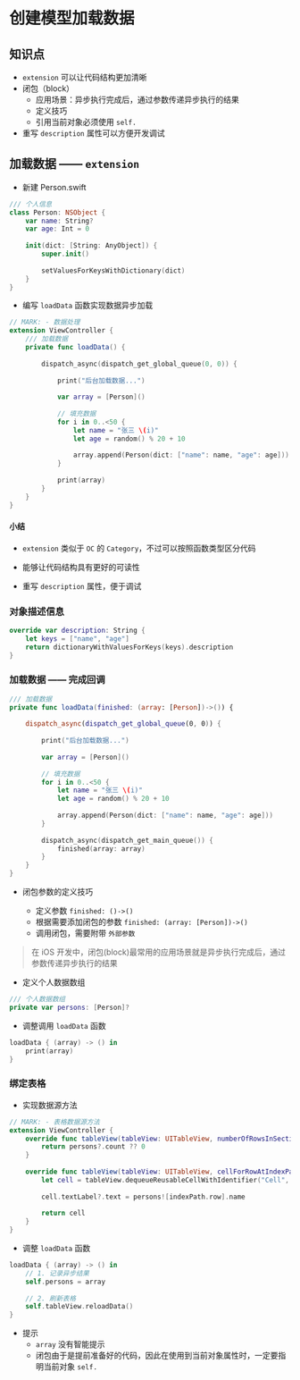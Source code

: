 # 创建模型加载数据

## 知识点

* `extension` 可以让代码结构更加清晰
* 闭包（block）
    * 应用场景：异步执行完成后，通过参数传递异步执行的结果
    * 定义技巧
    * 引用当前对象必须使用 `self.`
* 重写 `description` 属性可以方便开发调试

## 加载数据 —— `extension`

* 新建 Person.swift

```swift
/// 个人信息
class Person: NSObject {
    var name: String?
    var age: Int = 0
    
    init(dict: [String: AnyObject]) {
        super.init()
        
        setValuesForKeysWithDictionary(dict)
    }
}
```

* 编写 `loadData` 函数实现数据异步加载

```swift
// MARK: - 数据处理
extension ViewController {
    /// 加载数据
    private func loadData() {
        
        dispatch_async(dispatch_get_global_queue(0, 0)) {
            
            print("后台加载数据...")
            
            var array = [Person]()
            
            // 填充数据
            for i in 0..<50 {
                let name = "张三 \(i)"
                let age = random() % 20 + 10
                
                array.append(Person(dict: ["name": name, "age": age]))
            }
            
            print(array)
        }
    }
}
```

#### 小结

* `extension` 类似于 `OC` 的 `Category`，不过可以按照函数类型区分代码
* 能够让代码结构具有更好的可读性

* 重写 `description` 属性，便于调试

### 对象描述信息

```swift
override var description: String {
    let keys = ["name", "age"]
    return dictionaryWithValuesForKeys(keys).description
}
```

### 加载数据 —— 完成回调

```swift
/// 加载数据
private func loadData(finished: (array: [Person])->()) {
    
    dispatch_async(dispatch_get_global_queue(0, 0)) {
        
        print("后台加载数据...")
        
        var array = [Person]()
        
        // 填充数据
        for i in 0..<50 {
            let name = "张三 \(i)"
            let age = random() % 20 + 10
            
            array.append(Person(dict: ["name": name, "age": age]))
        }
        
        dispatch_async(dispatch_get_main_queue()) {
            finished(array: array)
        }
    }
}
```

* 闭包参数的定义技巧

    * 定义参数 `finished: ()->()`
    * 根据需要添加闭包的参数 `finished: (array: [Person])->()`
    * 调用闭包，需要附带 `外部参数`

> 在 iOS 开发中，闭包(block)最常用的应用场景就是异步执行完成后，通过参数传递异步执行的结果

* 定义个人数据数组

```swift
/// 个人数据数组
private var persons: [Person]?
```

* 调整调用 `loadData` 函数

```swift
loadData { (array) -> () in
    print(array)
}
```

### 绑定表格

* 实现数据源方法

```swift
// MARK: - 表格数据源方法
extension ViewController {
    override func tableView(tableView: UITableView, numberOfRowsInSection section: Int) -> Int {
        return persons?.count ?? 0
    }
    
    override func tableView(tableView: UITableView, cellForRowAtIndexPath indexPath: NSIndexPath) -> UITableViewCell {
        let cell = tableView.dequeueReusableCellWithIdentifier("Cell", forIndexPath: indexPath)
        
        cell.textLabel?.text = persons![indexPath.row].name
        
        return cell
    }
}
```

* 调整 `loadData` 函数

```swift
loadData { (array) -> () in
    // 1. 记录异步结果
    self.persons = array
    
    // 2. 刷新表格
    self.tableView.reloadData()
}
```

* 提示
    * `array` 没有智能提示
    * 闭包由于是提前准备好的代码，因此在使用到当前对象属性时，一定要指明当前对象 `self.`